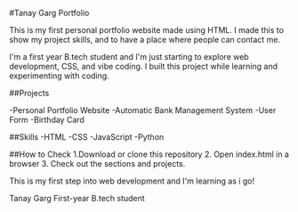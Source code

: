 #Tanay Garg Portfolio

This is my first personal portfolio website made using HTML. I made this to show my project skills, and to have a place where people can contact me.

I'm a first year B.tech student and I'm just starting to explore web development, CSS, and vibe coding. I built this project while learning and experimenting with coding.

##Projects

-Personal Portfolio Website
-Automatic Bank Management System
-User Form
-Birthday Card

##Skills
-HTML
-CSS
-JavaScript
-Python

##How to Check
1.Download or clone this repository 
2. Open index.html in a browser
3. Check out the sections and projects.

This is my first step into web development and I'm learning as i go!

Tanay Garg
First-year B.tech student
